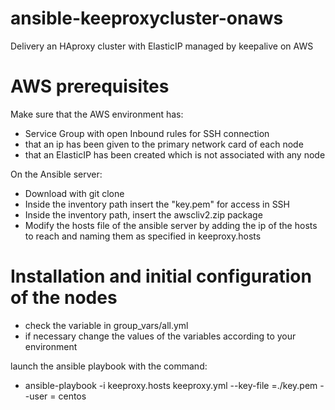 # ansible-keeproxycluster-onaws
Delivery an HAproxy cluster with ElasticIP managed by keepalive on AWS

# AWS prerequisites
Make sure that the AWS environment has:

* Service Group with open Inbound rules for SSH connection
* that an ip has been given to the primary network card of each node
* that an ElasticIP has been created which is not associated with any node

On the Ansible server:

* Download with git clone
* Inside the inventory path insert the "key.pem" for access in SSH
* Inside the inventory path, insert the awscliv2.zip package
* Modify the hosts file of the ansible server by adding the ip of the hosts to reach and naming them as specified in keeproxy.hosts

# Installation and initial configuration of the nodes

* check the variable in group_vars/all.yml
* if necessary change the values ​​of the variables according to your environment

launch the ansible playbook with the command:

* ansible-playbook -i keeproxy.hosts keeproxy.yml --key-file =./key.pem --user = centos
